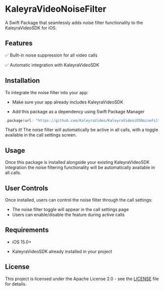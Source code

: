 # KaleyraVideoNoiseFilter
A Swift Package that seamlessly adds noise filter functionality to the KaleyraVideoSDK for iOS.

## Features
✅ Built-in noise suppression for all video calls

✅ Automatic integration with KaleyraVideoSDK

## Installation
To integrate the noise filter into your app:

- Make sure your app already includes KaleyraVideoSDK

- Add this package as a dependency using Swift Package Manager

```swift
.package(url: "https://github.com/KaleyraVideo/KaleyraVideoiOSNoiseFilter.git", branch: "master")
```
That’s it! The noise filter will automatically be active in all calls, with a toggle available in the call settings screen.

## Usage
Once this package is installed alongside your existing KaleyraVideoSDK integration the noise filtering functionality will be automatically available in all calls.

## User Controls
Once installed, users can control the noise filter through the call settings:

- The noise filter toggle will appear in the call settings page
- Users can enable/disable the feature during active calls

## Requirements
- iOS 15.0+

- KaleyraVideoSDK already installed in your project

## License

This project is licensed under the Apache License 2.0 - see the [LICENSE](LICENSE) file for details.
